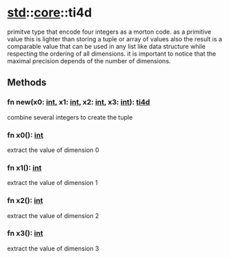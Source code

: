 # [std](/libs/std/)::[core](/libs/std/core/)::ti4d

primitve type that encode four integers as a morton code.
as a primitive value this is lighter than storing a tuple or array of values
also the result is a comparable value that can be used in any list like data structure while respecting the ordering of all dimensions.
it is important to notice that the maximal precision depends of the number of dimensions.

## Methods
### fn new(x0:&nbsp;[int](/libs/std/core/type.int.md), x1:&nbsp;[int](/libs/std/core/type.int.md), x2:&nbsp;[int](/libs/std/core/type.int.md), x3:&nbsp;[int](/libs/std/core/type.int.md)):&nbsp;[ti4d](/libs/std/core/type.ti4d.md)<Badge text="native" /><Badge text="static" />

combine several integers to create the tuple
### fn x0():&nbsp;[int](/libs/std/core/type.int.md)<Badge text="native" />

extract the value of dimension 0
### fn x1():&nbsp;[int](/libs/std/core/type.int.md)<Badge text="native" />

extract the value of dimension 1
### fn x2():&nbsp;[int](/libs/std/core/type.int.md)<Badge text="native" />

extract the value of dimension 2
### fn x3():&nbsp;[int](/libs/std/core/type.int.md)<Badge text="native" />

extract the value of dimension 3
